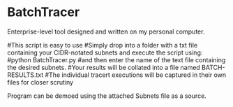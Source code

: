 # BatchTracer
Enterprise-level tool designed and written on my personal computer.

#This script is easy to use
#Simply drop into a folder with a txt file containing your CIDR-notated subnets and execute the script using:
#python BatchTracer.py
#and then enter the name of the text file containing the desired subnets.
#Your results will be collated into a file named BATCH-RESULTS.txt
#The individual tracert executions will be captured in their own files for closer scrutiny

Program can be demoed using the attached Subnets file as a source. 
